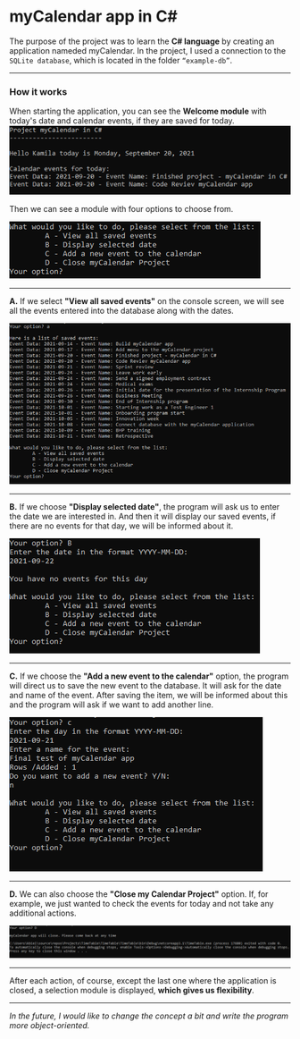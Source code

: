 # myCalendar app in C#

The purpose of the project was to learn the **C# language** by creating an application nameded myCalendar. 
In the project, I used a connection to the `SQLite database`, which is located in the folder `“example-db”`.
___
### How it works
When starting the application, you can see the **Welcome module**  with today's date and calendar events, if they are saved for today. ![Welcome module](https://github.com/KamilaWhite/TimeTable/blob/main/attachments/Welcome%20module1.PNG?raw=true)

 
Then we can see a module with four options to choose from. 

![](https://github.com/KamilaWhite/TimeTable/blob/main/attachments/menu.PNG?raw=true)

___
**A.** If we select **"View all saved events"** on the console screen, we will see all the events entered into the database along with the dates.

![](https://github.com/KamilaWhite/TimeTable/blob/main/attachments/allEvents.PNG?raw=true)

___
**B.** If we choose **"Display selected date"**, the program will ask us to enter the date we are interested in. And then it will display our saved events, if there are no events for that day, we will be informed about it.

 ![](https://github.com/KamilaWhite/TimeTable/blob/main/attachments/selectDay.PNG?raw=true)
___

**C.** If we choose the **"Add a new event to the calendar"** option, the program will direct us to save the new event to the database. It will ask for the date and name of the event. After saving the item, we will be informed about this and the program will ask if we want to add another line.

![](https://github.com/KamilaWhite/TimeTable/blob/main/attachments/addNewEvents.PNG?raw=true)
___

**D.** We can also choose the **"Close my Calendar Project"** option. If, for example, we just wanted to check the events for today and not take any additional actions.

![](https://github.com/KamilaWhite/TimeTable/blob/main/attachments/cleseApp.PNG?raw=true)
___

After each action, of course, except the last one where the application is closed, a selection module is displayed, **which gives us flexibility**.
___
*In the future, I would like to change the concept a bit and write the program more object-oriented.*
